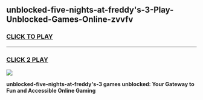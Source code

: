 
## unblocked-five-nights-at-freddy's-3-Play-Unblocked-Games-Online-zvvfv
<h3>
<a href="https://premium76.site?title=unblocked-five-nights-at-freddy's-3&ref=25A">CLICK TO PLAY</a></h3>
<hr>

<h3>
<a href="https://premium76.site?title=unblocked-five-nights-at-freddy's-3&ref=25A">CLICK 2 PLAY</a>
  
</h3>

<a href="https://premium76.site?title=unblocked-five-nights-at-freddy's-3&ref=25A"><img src="https://clearcache.store/games.png"></a>


**unblocked-five-nights-at-freddy's-3 games unblocked: Your Gateway to Fun and Accessible Online Gaming**
